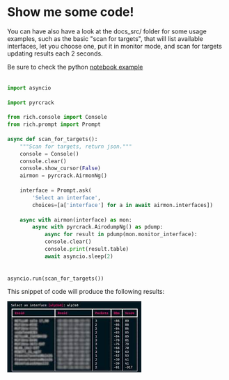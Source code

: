 # Show me some code!


You can have also have a look at the docs_src/ folder for some usage examples,
such as the basic "scan for targets", that will list available interfaces, let
you choose one, put it in monitor mode, and scan for targets updating results
each 2 seconds.

Be sure to check the python [notebook example](./example.ipynb)


``` py

import asyncio

import pyrcrack

from rich.console import Console
from rich.prompt import Prompt

async def scan_for_targets():
    """Scan for targets, return json."""
    console = Console()
    console.clear()
    console.show_cursor(False)
    airmon = pyrcrack.AirmonNg()
    
    interface = Prompt.ask(
        'Select an interface',
        choices=[a['interface'] for a in await airmon.interfaces])
    
    async with airmon(interface) as mon:
        async with pyrcrack.AirodumpNg() as pdump:
            async for result in pdump(mon.monitor_interface):
        	console.clear()
        	console.print(result.table)
        	await asyncio.sleep(2)


asyncio.run(scan_for_targets())

```

This snippet of code will produce the following results:

![scan](./scan.jpg)
